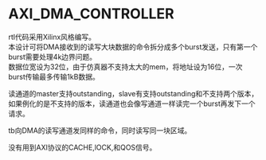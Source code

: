# AXI_DMA_CONTROLLER

rtl代码采用Xilinx风格编写。  
本设计可将DMA接收到的读写大块数据的命令拆分成多个burst发送，只有第一个burst需要处理4k边界问题。  
数据位宽设为32位，由于仿真器不支持太大的mem，将地址设为16位，一次burst传输最多传输1kB数据。

读通道的master支持outstanding，slave有支持outstanding和不支持两个版本，如果例化的是不支持的版本，读通道也会像写通道一样读完一个burst再发下一个请求。

tb向DMA的读写通道发同样的命令，同时读写同一块区域。

没有用到AXI协议的CACHE,lOCK,和QOS信号。
